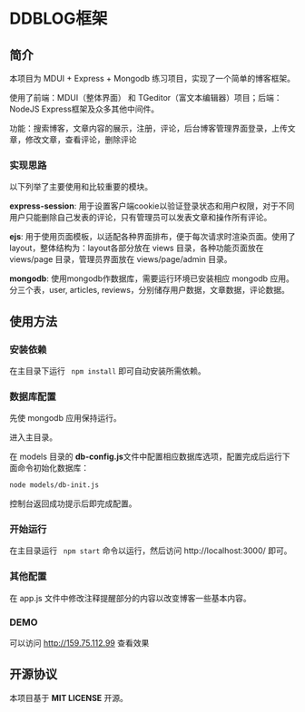 # DDBLOG框架

## 简介

本项目为 MDUI + Express + Mongodb 练习项目，实现了一个简单的博客框架。

使用了前端：MDUI（整体界面） 和 TGeditor（富文本编辑器）项目；后端：NodeJS Express框架及众多其他中间件。

功能：搜索博客，文章内容的展示，注册，评论，后台博客管理界面登录，上传文章，修改文章，查看评论，删除评论

### 实现思路

以下列举了主要使用和比较重要的模块。

**express-session**: 用于设置客户端cookie以验证登录状态和用户权限，对于不同用户只能删除自己发表的评论，只有管理员可以发表文章和操作所有评论。

**ejs**: 用于使用页面模板，以适配各种界面排布，便于每次请求时渲染页面。使用了layout，整体结构为：layout各部分放在 views 目录，各种功能页面放在 views/page 目录，管理员界面放在 views/page/admin 目录。

**mongodb**: 使用mongodb作数据库，需要运行环境已安装相应 mongodb 应用。分三个表，user, articles, reviews，分别储存用户数据，文章数据，评论数据。



## 使用方法

### 安装依赖

在主目录下运行 ` npm install` 即可自动安装所需依赖。

### 数据库配置

先使 mongodb 应用保持运行。

进入主目录。

在 models 目录的 **db-config.js**文件中配置相应数据库选项，配置完成后运行下面命令初始化数据库：

```bash
node models/db-init.js
```

控制台返回成功提示后即完成配置。

### 开始运行

在主目录运行 ` npm start` 命令以运行，然后访问 http://localhost:3000/ 即可。

### 其他配置

在 app.js 文件中修改注释提醒部分的内容以改变博客一些基本内容。



### DEMO

可以访问 http://159.75.112.99 查看效果

## 开源协议

本项目基于 **MIT LICENSE** 开源。 